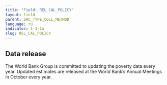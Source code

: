 ```yaml
---
title: "Field: REL_CAL_POLICY"
layout: field
parent: SRC_TYPE_COLL_METHOD
language: ru
indicator: 1-1-1a
slug: REL_CAL_POLICY
---
```

## Data release

The World Bank Group is committed to updating the poverty data every year. Updated estimates are released at the World Bank’s Annual Meetings in October every year.